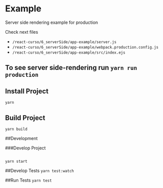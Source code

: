 # Example

Server side rendering example for production 

Check next files
* `/react-curso/6_serverSide/app-example/server.js`
* `/react-curso/6_serverSide/app-example/webpack.production.config.js`
* `/react-curso/6_serverSide/app-example/src/index.ejs`


## To see server side-rendering run `yarn run production`



## Install Project
`yarn`

## Build Project
`yarn build`

##Development

###Develop Project
 ```
 
yarn start
 
 ```
 

##Develop Tests 
 `yarn test:watch`

##Run Tests
 `yarn test`




